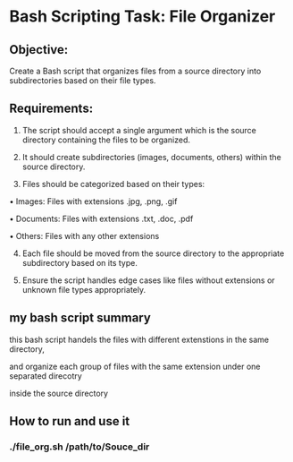 # Bash Scripting Task: File Organizer

## Objective:

Create a Bash script that organizes files from a source directory into subdirectories
based on their file types.


## Requirements:

1. The script should accept a single argument which is the source directory
containing the files to be organized.

2. It should create subdirectories (images, documents, others) within the source
directory.

3. Files should be categorized based on their types:

• Images: Files with extensions .jpg, .png, .gif

• Documents: Files with extensions .txt, .doc, .pdf

• Others: Files with any other extensions

4. Each file should be moved from the source directory to the appropriate
subdirectory based on its type.

5. Ensure the script handles edge cases like files without extensions or unknown
file types appropriately.


## my bash script summary

this bash script handels the files with different extenstions in the same directory,

and organize each group of files with the same extension under one separated direcotry

inside the source directory


## How to run and use it 

### ./file_org.sh /path/to/Souce_dir

